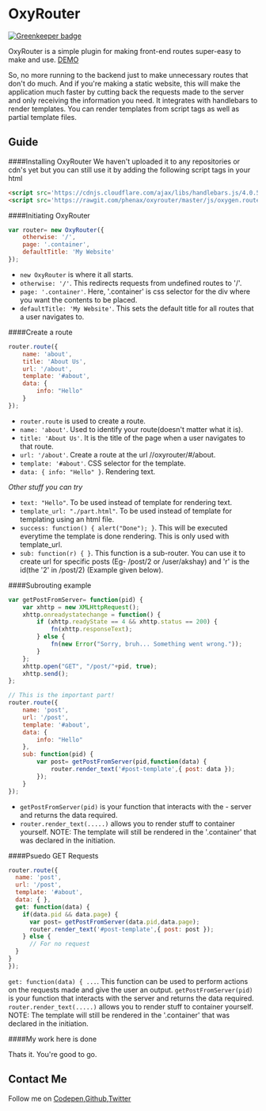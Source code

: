 OxyRouter
======

[![Greenkeeper badge](https://badges.greenkeeper.io/phenax/oxyrouter.svg)](https://greenkeeper.io/)

OxyRouter is a simple plugin for making front-end routes super-easy to make and use. [DEMO](http://phenax.github.io/oxyrouter)


So, no more running to the backend just to make unnecessary routes that don't do much. And if you're making a static website, this will make the application much faster by cutting back the requests made to the server and only receiving the information you need.
		It integrates with handlebars to render templates. You can render templates from script tags as well as partial template files.
		
## Guide

####Installing OxyRouter
We haven't uploaded it to any repositories or cdn's yet but you can still use it by adding the following script tags in your html
```html
<script src='https://cdnjs.cloudflare.com/ajax/libs/handlebars.js/4.0.5/handlebars.min.js'></script>
<script src='https://rawgit.com/phenax/oxyrouter/master/js/oxygen.router.js'></script>
```

####Initiating OxyRouter

```javascript
var router= new OxyRouter({
	otherwise: '/',
	page: '.container',
	defaultTitle: 'My Website'
});
```

- `new OxyRouter` is where it all starts.
- `otherwise: '/'`. This redirects requests from undefined routes to '/'.
- `page: '.container'`. Here, '.container' is css selector for the div where you want the contents to be placed.
- `defaultTitle: 'My Website'`. This sets the default title for all routes that a user navigates to.


####Create a route

```javascript
router.route({
	name: 'about',
	title: 'About Us',
	url: '/about',
	template: '#about',
	data: {
		info: "Hello"
	}
});
```

- ```router.route``` is used to create a route.
- ```name: 'about'```. Used to identify your route(doesn't matter what it is).
- ```title: 'About Us'```. It is the title of the page when a user navigates to that route.
- ```url: '/about'```. Create a route at the url //oxyrouter/#/about. 
- ```template: '#about'```. CSS selector for the template. 
- ```data: { info: "Hello" }```. Rendering text. 


*Other stuff you can try*
- ```text: "Hello"```. To be used instead of template for rendering text. 
- ```template_url: "./part.html"```. To be used instead of template for templating using an html file. 
- ```success: function() { alert("Done"); }```. This will be executed everytime the template is done rendering. This is only used with template_url.
- ```sub: function(r) { }```. This function is a sub-router. You can use it to create url for specific posts (Eg- /post/2 or /user/akshay) and 'r' is the id(the '2' in /post/2) (Example given below).



####Subrouting example

```javascript
var getPostFromServer= function(pid) {
	var xhttp = new XMLHttpRequest();
	xhttp.onreadystatechange = function() {
		if (xhttp.readyState == 4 && xhttp.status == 200) {
			fn(xhttp.responseText);
		} else {
			fn(new Error("Sorry, bruh... Something went wrong."));
		}
	};
	xhttp.open("GET", "/post/"+pid, true);
	xhttp.send();
};

// This is the important part!
router.route({
	name: 'post',
	url: '/post',
	template: '#about',
	data: {
		info: "Hello"
	},
	sub: function(pid) {
		var post= getPostFromServer(pid,function(data) {
			router.render_text('#post-template',{ post: data });
		});
	}
});
```

- ```getPostFromServer(pid)``` is your function that interacts with the - server and returns the data required.
- ```router.render_text(.....)``` allows you to render stuff to container yourself. NOTE: The template will still be rendered in the '.container' that was declared in the initiation.




####Psuedo GET Requests

```javascript
router.route({
  name: 'post',
  url: '/post',
  template: '#about',
  data: { },
  get: function(data) {
    if(data.pid && data.page) {
      var post= getPostFromServer(data.pid,data.page);
      router.render_text('#post-template',{ post: post });
    } else {
      // For no request
  }
}
});
```

```get: function(data) { ...```. This function can be used to perform actions on the requests made and give the user an output.
```getPostFromServer(pid)``` is your function that interacts with the server and returns the data required.
```router.render_text(.....)``` allows you to render stuff to container yourself. NOTE: The template will still be rendered in the '.container' that was declared in the initiation.



####My work here is done

Thats it. You're good to go.

## Contact Me

Follow me on [Codepen](http://codepen.io/phenax),[Github](https://github.com/phenax),[Twitter](https://twitter.com/phenax5)
